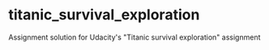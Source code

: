 # titanic_survival_exploration
Assignment solution for Udacity's "Titanic survival exploration" assignment
